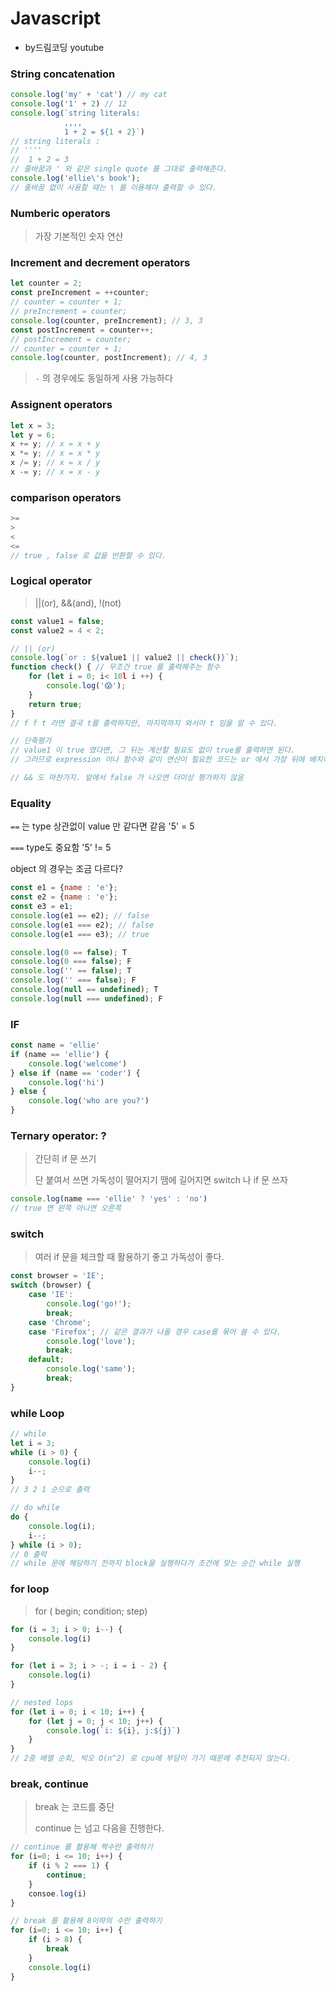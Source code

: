 # Javascript

- by드림코딩 youtube 



### String concatenation

```js
console.log('my' + 'cat') // my cat
console.log('1' + 2) // 12
console.log(`string literals:
            ,,,,
            1 + 2 = ${1 + 2}`)
// string literals :
// ''''
//  1 + 2 = 3
// 줄바꿈과 ' 와 같은 single quote 를 그대로 출력해준다.
console.log('ellie\'s book');
// 줄바꿈 없이 사용할 때는 \ 를 이용해야 출력할 수 있다.
```



### Numberic operators

> 가장 기본적인 숫자 연산



### Increment and decrement operators

```js
let counter = 2;
const preIncrement = ++counter; 
// counter = counter + 1;
// preIncrement = counter;
console.log(counter, preIncrement); // 3, 3
const postIncrement = counter++;
// postIncrement = counter;
// counter = counter + 1;
console.log(counter, postIncrement); // 4, 3
```

> `-` 의 경우에도 동일하게 사용 가능하다



### Assignent operators

```js
let x = 3;
let y = 6;
x += y; // x = x + y
x *= y; // x = x * y
x /= y; // x = x / y
x -= y; // x = x - y
```



### comparison operators

```js
>=
>
<
<=
// true , false 로 값을 반환할 수 있다.
```



### Logical operator

> ||(or), &&(and), !(not) 

```js
const value1 = false;
const value2 = 4 < 2;

// || (or)
console.log(`or : ${value1 || value2 || check()}`);
function check() { // 무조건 true 를 출력해주는 함수
    for (let i = 0; i< 10l i ++) {
        console.log('😱');
    }
    return true;
}
// f f t 라면 결국 t를 출력하지만, 마지막까지 와서야 t 임을 알 수 있다.

// 단축평가
// value1 이 true 였다면, 그 뒤는 계산할 필요도 없이 true를 출력하면 된다.
// 그러므로 expression 이나 함수와 같이 연산이 필요한 코드는 or 에서 가장 뒤에 배치하면 좋다.

// && 도 마찬가지. 앞에서 false 가 나오면 더이상 평가하지 않음
```



### Equality

`==` 는 type 상관없이 value 만 같다면 같음 '5' = 5

`===` type도 중요함 '5' != 5

object 의 경우는 조금 다르다?

```js
const e1 = {name : 'e'};
const e2 = {name : 'e'};
const e3 = e1;
console.log(e1 == e2); // false
console.log(e1 === e2); // false
console.log(e1 === e3); // true
```

```js
console.log(0 == false); T
console.log(0 === false); F
console.log('' == false); T
console.log('' === false); F
console.log(null == undefined); T
console.log(null === undefined); F
```



### IF

```js
const name = 'ellie'
if (name == 'ellie') {
    console.log('welcome')
} else if (name == 'coder') {
    console.log('hi')
} else {
    console.log('who are you?')
}
```



### Ternary operator: ?

> 간단히 if 문 쓰기
>
> 단 붙여서 쓰면 가독성이 떨어지기 땜에 길어지면 switch 나 if 문 쓰자

```js
console.log(name === 'ellie' ? 'yes' : 'no')
// true 면 왼쪽 아니면 오른쪽
```



### switch

> 여러 if 문을 체크할 때 활용하기 좋고 가독성이 좋다.

```js
const browser = 'IE';
switch (browser) {
    case 'IE':
        console.log('go!');
        break;
    case 'Chrome';
    case 'Firefox'; // 같은 결과가 나올 경우 case를 묶어 쓸 수 있다.
        console.log('love');
        break;
    default;
        console.log('same');
      	break;
}
```



### while Loop

```js
// while
let i = 3;
while (i > 0) {
    console.log(i)
    i--;
}
// 3 2 1 순으로 출력

// do while
do {
    console.log(i);
    i--;
} while (i > 0);
// 0 출력
// while 문에 해당하기 전까지 block을 실행하다가 조건에 맞는 순간 while 실행
```



### for loop

> for ( begin; condition; step)

```js
for (i = 3; i > 0; i--) {
    console.log(i)
}

for (let i = 3; i > -; i = i - 2) {
    console.log(i)
}

// nested lops
for (let i = 0; i < 10; i++) {
    for (let j = 0; j < 10; j++) {
        console.log(`i: ${i}, j:${j}`)
    }
}
// 2중 배열 순회, 빅오 O(n^2) 로 cpu에 부담이 가기 때문에 추천되지 않는다.
```



### break, continue

> break 는 코드를 중단
>
> continue 는 넘고 다음을 진행한다.

```js
// continue 를 활용해 짝수만 출력하기
for (i=0; i <= 10; i++) {
    if (i % 2 === 1) {
        continue;
    }
    consoe.log(i)
}

// break 를 활용해 8이하의 수만 출력하기
for (i=0; i <= 10; i++) {
    if (i > 8) {
        break
    }
    console.log(i)
}
```

